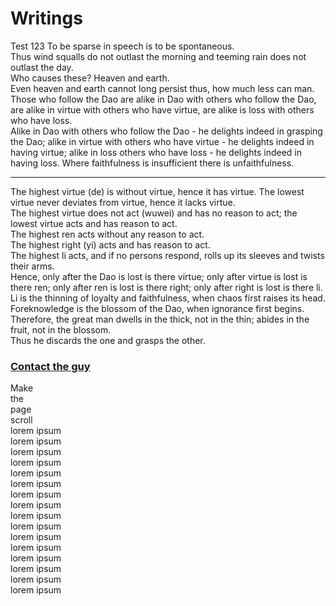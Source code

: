 # Writings
Test 123
To be sparse in speech is to be spontaneous.  
Thus wind squalls do not outlast the morning and teeming rain does not outlast the day.  
Who causes these? Heaven and earth.  
Even heaven and earth cannot long persist thus, how much less can man.  
Those who follow the Dao are alike in Dao with others who follow the Dao, are alike in virtue with others who have virtue, are alike is loss with others who have loss.  
Alike in Dao with others who follow the Dao - he delights indeed in grasping the Dao; alike in virtue with others who have virtue - he delights indeed in having virtue; alike in loss others who have loss - he delights indeed in having loss.
Where faithfulness is insufficient there is unfaithfulness.
____
The highest virtue (de) is without virtue, hence it has virtue. The lowest virtue never deviates from virtue, hence it lacks virtue.  
The highest virtue does not act (wuwei) and has no reason to act; the lowest virtue acts and has reason to act.  
The highest ren acts without any reason to act.  
The highest right (yi) acts and has reason to act.  
The highest li acts, and if no persons respond, rolls up its sleeves and twists their arms.  
Hence, only after the Dao is lost is there virtue; only after virtue is lost is there ren; only after ren is lost is there right; only after right is lost is there li.  
Li is the thinning of loyalty and faithfulness, when chaos first raises its head.  
Foreknowledge is the blossom of the Dao, when ignorance first begins. Therefore, the great man dwells in the thick, not in the thin; abides in the fruit, not in the blossom.  
Thus he discards the one and grasps the other.
### [Contact the guy](contact.html)
Make  
the  
page  
scroll  
lorem ipsum  
lorem ipsum  
lorem ipsum  
lorem ipsum  
lorem ipsum  
lorem ipsum  
lorem ipsum  
lorem ipsum  
lorem ipsum  
lorem ipsum  
lorem ipsum  
lorem ipsum  
lorem ipsum  
lorem ipsum  
lorem ipsum  
lorem ipsum  

